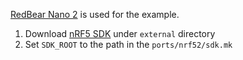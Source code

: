 [RedBear Nano
2](https://github.com/redbear/nRF5x/tree/master/nRF52832#ble-nano-2) is used for
the example.

1. Download [nRF5 SDK](https://www.nordicsemi.com/Software-and-tools/Software/nRF5-SDK/Download) under `external` directory
2. Set `SDK_ROOT` to the path in the `ports/nrf52/sdk.mk`
